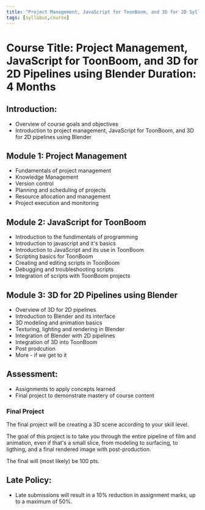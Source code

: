 ```yaml
---
title: "Project Management, JavaScript for ToonBoom, and 3D for 2D Syllabus"
tags: [syllabus,course]
---
```


# Course Title: Project Management, JavaScript for ToonBoom, and 3D for 2D Pipelines using Blender Duration: 4 Months

## Introduction:

-   Overview of course goals and objectives
-   Introduction to project management, JavaScript for ToonBoom, and 3D for 2D pipelines using Blender

## Module 1: Project Management

-   Fundamentals of project management
-   Knowledge Management
-   Version control
-   Planning and scheduling of projects
-   Resource allocation and management
-   Project execution and monitoring

## Module 2: JavaScript for ToonBoom

-   Introduction to the fundimentals of programming
-   Introduction to javascript and it's basics
-   Introduction to JavaScript and its use in ToonBoom
-   Scripting basics for ToonBoom
-   Creating and editing scripts in ToonBoom
-   Debugging and troubleshooting scripts
-   Integration of scripts with ToonBoom projects

## Module 3: 3D for 2D Pipelines using Blender

-   Overview of 3D for 2D pipelines
-   Introduction to Blender and its interface
-   3D modeling and animation basics
-   Texturing, lighting and rendering in Blender
-   Integration of Blender with 2D pipelines
-   Integration of 3D into ToonBoom
-   Post prodcution
-   More - if we get to it

## Assessment:

-   Assignments to apply concepts learned
-   Final project to demonstrate mastery of course content

### Final Project

The final project will be creating a 3D scene according to your skill level.

The goal of this project is to take you through the entire pipeline of film and animation, even if that's a small slice, from modeling to surfacing, to ligthing, and a final rendered image with post-production.

The final will (most likely) be 100 pts.

## Late Policy:

-   Late submissions will result in a 10% reduction in assignment marks, up to a maximum of 50%.